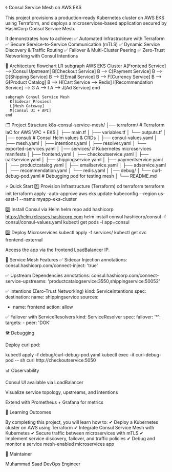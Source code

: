 🌀 Consul Service Mesh on AWS EKS

This project provisions a production-ready Kubernetes cluster on AWS EKS using Terraform, and deploys a microservices-based application secured by HashiCorp Consul Service Mesh.

It demonstrates how to achieve:
✅ Automated Infrastructure with Terraform
✅ Secure Service-to-Service Communication (mTLS)
✅ Dynamic Service Discovery & Traffic Routing
✅ Failover & Multi-Cluster Peering
✅ Zero-Trust Networking with Consul Intentions

📌 Architecture
flowchart LR
    subgraph AWS EKS Cluster
      A[Frontend Service] -->|Consul Upstream| B[Checkout Service]
      B --> C[Payment Service]
      B --> D[Shipping Service]
      B --> E[Email Service]
      B --> F[Currency Service]
      B --> G[Product Catalog]
      B --> H[Cart Service --> Redis]
      I[Recommendation Service] --> G
      A --> I
      A --> J[Ad Service]
    end

    subgraph Consul Service Mesh
      K[Sidecar Proxies]
      L[Mesh Gateway]
      M[Consul UI + API]
    end

🗂️ Project Structure
k8s-consul-service-mesh/
│── terraform/                 # Terraform IaC for AWS VPC + EKS
│   ├── main.tf
│   ├── variables.tf
│   └── outputs.tf
│
│── consul/                    # Consul Helm values & CRDs
│   ├── consul-values.yaml
│   ├── mesh.yaml
│   ├── intentions.yaml
│   ├── resolver.yaml
│   └── exported-services.yaml
│
│── services/                  # Kubernetes microservices manifests
│   ├── frontend.yaml
│   ├── checkoutservice.yaml
│   ├── cartservice.yaml
│   ├── shippingservice.yaml
│   ├── paymentservice.yaml
│   ├── productcatalog.yaml
│   ├── emailservice.yaml
│   ├── adservice.yaml
│   ├── recommendation.yaml
│   └── redis.yaml
│
│── debug/
│   └── curl-debug-pod.yaml    # Debugging pod for testing mesh
│
└── README.md

⚡ Quick Start
1️⃣ Provision Infrastructure (Terraform)
cd terraform
terraform init
terraform apply -auto-approve
aws eks update-kubeconfig --region us-east-1 --name myapp-eks-cluster

2️⃣ Install Consul via Helm
helm repo add hashicorp https://helm.releases.hashicorp.com
helm install consul hashicorp/consul -f consul/consul-values.yaml
kubectl get pods -l app=consul

3️⃣ Deploy Microservices
kubectl apply -f services/
kubectl get svc frontend-external


Access the app via the frontend LoadBalancer IP.

🔐 Service Mesh Features
✅ Sidecar Injection
annotations:
  consul.hashicorp.com/connect-inject: 'true'

✅ Upstream Dependencies
annotations:
  consul.hashicorp.com/connect-service-upstreams: 'productcatalogservice:3550,shippingservice:50052'

✅ Intentions (Zero-Trust Networking)
kind: ServiceIntentions
spec:
  destination:
    name: shippingservice
  sources:
   - name: frontend
     action: allow

✅ Failover with ServiceResolvers
kind: ServiceResolver
spec:
  failover:
    '*':
      targets:
        - peer: 'DOK'

🛠 Debugging

Deploy curl pod:

kubectl apply -f debug/curl-debug-pod.yaml
kubectl exec -it curl-debug-pod -- sh
curl http://checkoutservice:5050

📊 Observability

Consul UI available via LoadBalancer

Visualize service topology, upstreams, and intentions

Extend with Prometheus + Grafana for metrics

🎯 Learning Outcomes

By completing this project, you will learn how to:
✔ Deploy a Kubernetes cluster on AWS using Terraform
✔ Integrate Consul Service Mesh with Kubernetes
✔ Secure traffic between microservices with mTLS
✔ Implement service discovery, failover, and traffic policies
✔ Debug and monitor a service mesh-enabled microservices app

👤 Maintainer

Muhammad Saad
DevOps Engineer
